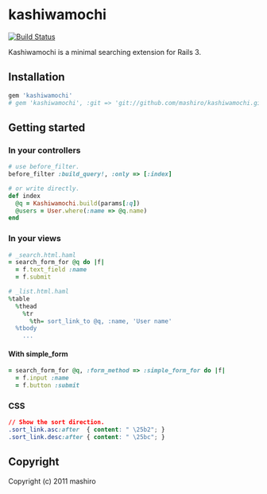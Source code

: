# kashiwamochi

[![Build Status](https://secure.travis-ci.org/mashiro/kashiwamochi.png)](http://travis-ci.org/mashiro/kashiwamochi)

Kashiwamochi is a minimal searching extension for Rails 3.

## Installation

```ruby
gem 'kashiwamochi'
# gem 'kashiwamochi', :git => 'git://github.com/mashiro/kashiwamochi.git'
```

## Getting started

### In your controllers

```ruby
# use before_filter.
before_filter :build_query!, :only => [:index]

# or write directly.
def index
  @q = Kashiwamochi.build(params[:q])
  @users = User.where(:name => @q.name)
end

```

### In your views

```ruby
# _search.html.haml
= search_form_for @q do |f|
  = f.text_field :name
  = f.submit

# _list.html.haml
%table
  %thead
    %tr
      %th= sort_link_to @q, :name, 'User name'
  %tbody
    ...
```

#### With simple_form

```ruby
= search_form_for @q, :form_method => :simple_form_for do |f|
  = f.input :name
  = f.button :submit
```

### CSS

```css
// Show the sort direction.
.sort_link.asc:after  { content: " \25b2"; }   
.sort_link.desc:after { content: " \25bc"; }   
```

## Copyright

Copyright (c) 2011 mashiro

